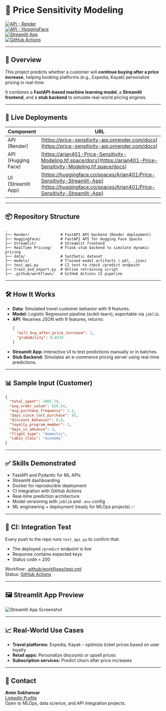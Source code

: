 # 💸 Price Sensitivity Modeling

[![API - Render](https://img.shields.io/badge/API%20(Render)-Live-blue)](https://price-sensitivity-api.onrender.com/docs)  
[![API - HuggingFace](https://img.shields.io/badge/API%20(HuggingFace)-Live-blue)](https://arian401-Price-Sensitivity-Modeling.hf.space/docs)  
[![Streamlit App](https://img.shields.io/badge/Streamlit%20App-Live-green)](https://huggingface.co/spaces/Arian401/Price-Sensitivity-Streamlit-App)  
[![GitHub Actions](https://github.com/arian401/Price-Sensitivity-Modeling/actions/workflows/test.yml/badge.svg)](https://github.com/arian401/Price-Sensitivity-Modeling/actions)

---

## 🎯 Overview

This project predicts whether a customer will **continue buying after a price increase**, helping booking platforms (e.g., Expedia, Kayak) personalize pricing in real-time.

It combines a **FastAPI-based machine learning model**, a **Streamlit frontend**, and a **stub backend** to simulate real-world pricing engines.

---

## 🚀 Live Deployments

| Component         | URL                                                                 |
|------------------|----------------------------------------------------------------------|
| API (Render)      | [https://price-sensitivity-api.onrender.com/docs](https://price-sensitivity-api.onrender.com/docs) |
| API (Hugging Face)| [https://arian401-Price-Sensitivity-Modeling.hf.space/docs](https://arian401-Price-Sensitivity-Modeling.hf.space/docs) |
| UI (Streamlit App)| [https://huggingface.co/spaces/Arian401/Price-Sensitivity-Streamlit-App](https://huggingface.co/spaces/Arian401/Price-Sensitivity-Streamlit-App) |

---

## 📦 Repository Structure

```
.
├── Render/              # FastAPI API backend (Render deployment)
├── HuggingFace/         # FastAPI API for Hugging Face Spaces
├── Streamlit/           # Streamlit frontend
├── RealTime Pricing/    # Flask stub backend to simulate dynamic pricing
├── data/                # Synthetic dataset
├── models/              # Trained model artifacts (.pkl, .json)
├── test_api.py          # CI test to check /predict endpoint
├── train_and_export.py  # Online retraining script
├── .github/workflows/   # GitHub Actions CI pipeline
```

---

## 🛠️ How It Works

- **Data:** Simulated travel customer behavior with 9 features.
- **Model:** Logistic Regression pipeline (scikit-learn), exportable via `joblib`.
- **API:** Receives JSON with 9 features, returns:
  ```json
  {
    "will_buy_after_price_increase": 1,
    "probability": 0.8234
  }
  ```
- **Streamlit App:** Interactive UI to test predictions manually or in batches.
- **Stub Backend:** Simulates an e-commerce pricing server using real-time predictions.

---

## 📊 Sample Input (Customer)

```json
{
  "total_spent": 2005.79,
  "avg_order_value": 629.24,
  "avg_purchase_frequency": 1.1,
  "days_since_last_purchase": 45,
  "discount_behavior": 0.0,
  "loyalty_program_member": 1,
  "days_in_advance": 3,
  "flight_type": "domestic",
  "cabin_class": "economy"
}
```

---

## ✅ Skills Demonstrated

- FastAPI and Pydantic for ML APIs  
- Streamlit dashboarding  
- Docker for reproducible deployment  
- CI integration with GitHub Actions  
- Real-time prediction architecture  
- Model versioning with `joblib` and `.env` config  
- ML engineering + deployment (ready for MLOps projects) ✅

---

## 🧪 CI: Integration Test

Every push to the repo runs `test_api.py` to confirm that:
- The deployed `/predict` endpoint is live
- Response contains expected keys
- Status code = 200

Workflow: [.github/workflows/test.yml](.github/workflows/test.yml)  
Status: [GitHub Actions](https://github.com/arian401/Price-Sensitivity-Modeling/actions)

---

## 🖼️ Streamlit App Preview

![Streamlit App Screenshot](https://huggingface.co/spaces/Arian401/Price-Sensitivity-Streamlit-App/resolve/main/streamlit_screenshot.png)

---

## 📈 Real-World Use Cases

- **Travel platforms:** Expedia, Kayak – optimize ticket prices based on user loyalty
- **Retail apps:** Personalize discounts or upsell prices
- **Subscription services:** Predict churn after price increases

---

## 📩 Contact

**Amin Sokhanvar**  
[LinkedIn Profile](https://www.linkedin.com/in/amin-sokhanvar/)  
Open to MLOps, data science, and API integration projects.
